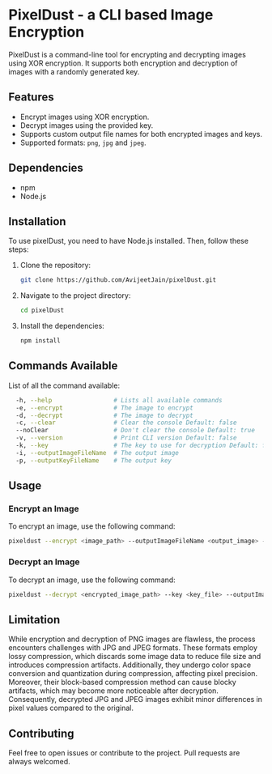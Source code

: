 # PixelDust - a CLI based Image Encryption 

PixelDust is a command-line tool for encrypting and decrypting images using XOR encryption. It supports both encryption and decryption of images with a randomly generated key.

## Features

- Encrypt images using XOR encryption.
- Decrypt images using the provided key.
- Supports custom output file names for both encrypted images and keys.
- Supported formats: `png`, `jpg` and `jpeg`.

## Dependencies

- npm
- Node.js

## Installation

To use pixelDust, you need to have Node.js installed. Then, follow these steps:

1. Clone the repository:
    ```bash
    git clone https://github.com/AvijeetJain/pixelDust.git
    ```

2. Navigate to the project directory:
    ```bash
    cd pixelDust
    ```

3. Install the dependencies:
    ```bash
    npm install
    ```
## Commands Available

List of all the command available:

```sh
  -h, --help                 # Lists all available commands
  -e, --encrypt              # The image to encrypt
  -d, --decrypt              # The image to decrypt
  -c, --clear                # Clear the console Default: false
  --noClear                  # Don't clear the console Default: true
  -v, --version              # Print CLI version Default: false
  -k, --key                  # The key to use for decryption Default: false
  -i, --outputImageFileName  # The output image
  -p, --outputKeyFileName    # The output key
```

## Usage

### Encrypt an Image

To encrypt an image, use the following command:

```bash
pixeldust --encrypt <image_path> --outputImageFileName <output_image> --outputKeyFileName <key_file>
```

### Decrypt an Image

To decrypt an image, use the following command:

```bash
pixeldust --decrypt <encrypted_image_path> --key <key_file> --outputImageFileName <decrypted_image>
```

## Limitation

While encryption and decryption of PNG images are flawless, the process encounters challenges with JPG and JPEG formats. These formats employ lossy compression, which discards some image data to reduce file size and introduces compression artifacts. Additionally, they undergo color space conversion and quantization during compression, affecting pixel precision. Moreover, their block-based compression method can cause blocky artifacts, which may become more noticeable after decryption. Consequently, decrypted JPG and JPEG images exhibit minor differences in pixel values compared to the original.

## Contributing

Feel free to open issues or contribute to the project. Pull requests are always welcomed.
